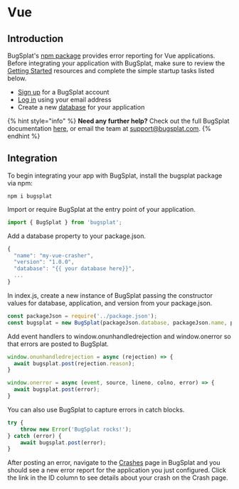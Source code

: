 # Vue

## Introduction

BugSplat's [npm package](https://www.npmjs.com/package/bugsplat) provides error reporting for Vue applications. Before integrating your application with BugSplat, make sure to review the [Getting Started](https://www.bugsplat.com/resources/bugsplat-101/) resources and complete the simple startup tasks listed below.

* [Sign up](https://app.bugsplat.com/v2/sign-up) for a BugSplat account
* [Log in](https://app.bugsplat.com/auth0/login) using your email address
* Create a new [database](https://app.bugsplat.com/v2/company) for your application

{% hint style="info" %}
**Need any further help?** Check out the full BugSplat documentation [here](https://www.bugsplat.com/docs), or email the team at [support@bugsplat.com](mailto:support@bugsplat.com).
{% endhint %}

## Integration

To begin integrating your app with BugSplat, install the bugsplat package via npm:

```text
npm i bugsplat
```

Import or require BugSplat at the entry point of your application.

```typescript
import { BugSplat } from 'bugsplat';
```

Add a database property to your package.json.

```typescript
{
  "name": "my-vue-crasher",
  "version": "1.0.0",
  "database": "{{ your database here}}",
  ...
}
```

In index.js, create a new instance of BugSplat passing the constructor values for database, application, and version from your package.json.

```typescript
const packageJson = require('../package.json');
const bugsplat = new BugSplat(packageJson.database, packageJson.name, packageJson.version);
```

Add event handlers to window.onunhandledrejection and window.onerror so that errors are posted to BugSplat.

```typescript
window.onunhandledrejection = async (rejection) => {
  await bugsplat.post(rejection.reason);
}

window.onerror = async (event, source, lineno, colno, error) => {
  await bugsplat.post(error);
}
```

You can also use BugSplat to capture errors in catch blocks.

```typescript
try {
    throw new Error('BugSplat rocks!');
} catch (error) {
    await bugsplat.post(error);
}
```

After posting an error, navigate to the [Crashes](https://app.bugsplat.com/v2/crashes) page in BugSplat and you should see a new error report for the application you just configured. Click the link in the ID column to see details about your crash on the Crash page.

